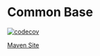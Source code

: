 # Common Base

[![codecov](https://codecov.io/gh/bremersee/common-base/branch/1.4.master/graph/badge.svg)](https://codecov.io/gh/bremersee/common-base)

[Maven Site](https://nexus.bremersee.org/repository/maven-sites/common-base/1.4.6/index.html)
